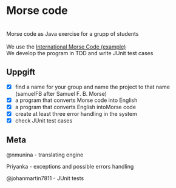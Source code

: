 # Morse code
<br>Morse code as Java exercise for a grupp of students
<br>
<br>We use the [International Morse Code (example)](https://morsecode.world/international/morse2.html)
<br>We develop the program in TDD and write JUnit test cases
 
## Uppgift
 
* [x] find a name for your group and name the project to that name (samuelFB after Samuel F. B. Morse)
* [x] a program that converts Morse code into English
* [x] a program that converts English intoMorse code 
* [x] create at least three error handling in the system
* [x] check JUnit test cases

## Meta

@nmunina - translating engine

Priyanka - exceptions and possible errors handling

@johanmartin7811 - JUnit tests
